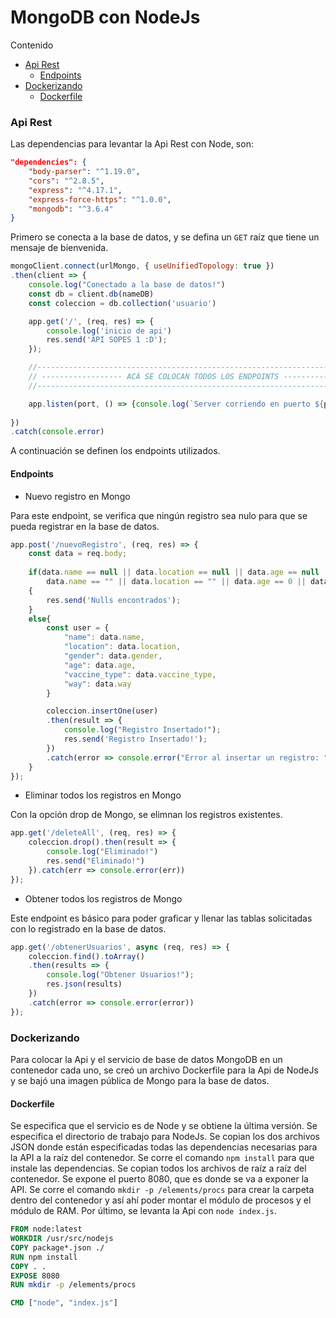 # MongoDB con NodeJs

Contenido
- [Api Rest](#api-rest)
    - [Endpoints](#endpoints) 
- [Dockerizando](#dockerizando)
    - [Dockerfile](#dockerfile)

### Api Rest
Las dependencias para levantar la Api Rest con Node, son:
```json
"dependencies": {
    "body-parser": "^1.19.0",
    "cors": "^2.8.5",
    "express": "^4.17.1",
    "express-force-https": "^1.0.0",
    "mongodb": "^3.6.4"
}
```

Primero se conecta a la base de datos, y se defina un ```GET``` raíz que tiene un mensaje de bienvenida.

```js
mongoClient.connect(urlMongo, { useUnifiedTopology: true })
.then(client => {
    console.log("Conectado a la base de datos!")
    const db = client.db(nameDB)
    const coleccion = db.collection('usuario')

    app.get('/', (req, res) => {
        console.log('inicio de api')
        res.send('API SOPES 1 :D');
    });

    //-----------------------------------------------------------------------------------
    // ------------------ ACÁ SE COLOCAN TODOS LOS ENDPOINTS ----------------------------
    //-----------------------------------------------------------------------------------

    app.listen(port, () => {console.log(`Server corriendo en puerto ${port}!`) });
    
})
.catch(console.error)
```
A continuación se definen los endpoints utilizados.

#### Endpoints

- Nuevo registro en Mongo

Para este endpoint, se verifica que ningún registro sea nulo para que se pueda registrar en la base de datos.
```js
app.post('/nuevoRegistro', (req, res) => {
    const data = req.body;
    
    if(data.name == null || data.location == null || data.age == null || data.vaccine_type == null || data.gender == null ||
        data.name == "" || data.location == "" || data.age == 0 || data.vaccine_type == "" || data.gender == "")
    {
        res.send('Nulls encontrados');
    }
    else{
        const user = {
            "name": data.name,
            "location": data.location,
            "gender": data.gender,
            "age": data.age,
            "vaccine_type": data.vaccine_type,
            "way": data.way
        }

        coleccion.insertOne(user)
        .then(result => {
            console.log("Registro Insertado!");
            res.send('Registro Insertado!');
        })
        .catch(error => console.error("Error al insertar un registro: ", error));
    }
});
```
- Eliminar todos los registros en Mongo

Con la opción drop de Mongo, se elimnan los registros existentes.
```js
app.get('/deleteAll', (req, res) => {
    coleccion.drop().then(result => {
        console.log("Eliminado!")
        res.send("Eliminado!")
    }).catch(err => console.error(err))
});
```
- Obtener todos los registros de Mongo

Este endpoint es básico para poder graficar y llenar las tablas solicitadas con lo registrado en la base de datos.
```js
app.get('/obtenerUsuarios', async (req, res) => {
    coleccion.find().toArray()
    .then(results => {
        console.log("Obtener Usuarios!");
        res.json(results)
    })
    .catch(error => console.error(error))
});
```

### Dockerizando
Para colocar la Api y el servicio de base de datos MongoDB en un contenedor cada uno, se creó un archivo Dockerfile para la Api de NodeJs y se bajó una imagen pública de Mongo para la base de datos.

#### Dockerfile

Se especifica que el servicio es de Node y se obtiene la última versión. Se especifica el directorio de trabajo para NodeJs. Se copian los dos archivos JSON donde están especificadas todas las dependencias necesarias para la API a la raíz del contenedor. Se corre el comando ```npm install``` para que instale las dependencias. Se copian todos los archivos de raíz a raíz del contenedor. Se expone el puerto 8080, que es donde se va a exponer la API. Se corre el comando ```mkdir -p /elements/procs``` para crear la carpeta dentro del contenedor y así ahí poder montar el módulo de procesos y el módulo de RAM. Por último, se levanta la Api con ```node index.js```.
```dockerfile
FROM node:latest
WORKDIR /usr/src/nodejs
COPY package*.json ./
RUN npm install
COPY . .
EXPOSE 8080
RUN mkdir -p /elements/procs

CMD ["node", "index.js"]
```
